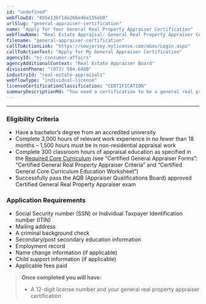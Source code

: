 ```yaml
---
id: "undefined"
webflowId: "655e13bf1de266e4be155eb0"
urlSlug: "general-appraiser-certification"
name: "Apply for Your General Real Property Appraiser Certification"
webflowName: "Real Estate Appraisal: General Real Property Appraiser Certification"
filename: "general-appraiser-certification"
callToActionLink: "https://newjersey.mylicense.com/eGov/Login.aspx"
callToActionText: "Apply for My General Appraiser Certification"
agencyId: "nj-consumer-affairs"
agencyAdditionalContext: "Real Estate Appraiser Board"
divisionPhone: "(973) 504-6480"
industryId: "real-estate-appraisals"
webflowType: "individual-license"
licenseCertificationClassification: "CERTIFICATION"
summaryDescriptionMd: "You need a certification to be a general real property appraiser and appraise all types of property. If you are opening an `Appraisal Management Company|appraisal-management-company` you must have a certified appraiser."
---
```


---

### Eligibility Criteria

- Have a bachelor’s degree from an accredited university
- Complete 3,000 hours of relevant work experience in no fewer than 18 months – 1,500 hours must be in non-residential appraisal work
- Complete 300 classroom hours of appraisal education as specified in the [Required Core Curriculum](https://www.njconsumeraffairs.gov/rea/Pages/applications.aspx) (see “Certified General Appraiser Forms”: “Certified General Real Property Appraiser Criteria” and “Certified General Core Curriculum Education Worksheet”)
- Successfully pass the AQB (Appraiser Qualifications Board) approved Certified General Real Property Appraiser exam

### Application Requirements

- Social Security number (SSN) or Individual Taxpayer Identification number (ITIN)
- Mailing address
- A criminal background check
- Secondary/post secondary education information
- Employment record
- Name change information (if applicable)
- Child support information (if applicable)
- Applicable fees paid

> **Once completed you will have:**
>
> - A 12-digit license number and your general real property appraiser certification
